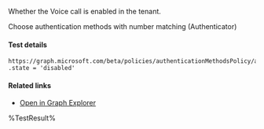 Whether the Voice call is enabled in the tenant.

Choose authentication methods with number matching (Authenticator) 

#### Test details
```
https://graph.microsoft.com/beta/policies/authenticationMethodsPolicy/authenticationMethodConfigurations('Voice')
.state = 'disabled'
```

#### Related links

- [Open in Graph Explorer](https://developer.microsoft.com/en-us/graph/graph-explorer?request=policies/authenticationMethodsPolicy/authenticationMethodConfigurations('Voice')&method=GET&version=beta&GraphUrl=https://graph.microsoft.com)



<!--- Results --->
%TestResult%
